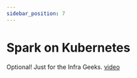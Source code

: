 ```yaml
---
sidebar_position: 7
---
```


# Spark on Kubernetes
Optional! Just for the Infra Geeks.
[video](https://www.youtube.com/watch?v=3EbTr79wLkU)
